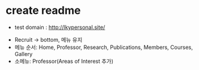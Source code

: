# create readme

- test domain : http://lkypersonal.site/

+ Recruit -> bottom, 메뉴 유지
+ 메뉴 순서: Home, Professor, Research, Publications, Members, Courses, Gallery
+ 소메뉴: Professor(Areas of Interest 추가)